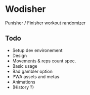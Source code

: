 # Wodisher
Punisher / Finisher workout randomizer

## Todo
- Setup dev environement
- Design
- Movements & reps count spec.
- Basic usage
- Bad gambler option
- PWA assets and metas
- Animations
- (History ?)
